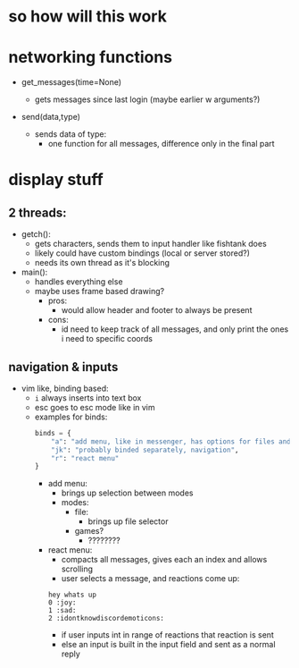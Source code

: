 # so how will this work

# networking functions
- get_messages(time=None)
    - gets messages since last login (maybe earlier w arguments?)

- send(data,type)
    - sends data of type:
        * one function for all messages, difference only in the final part

# display stuff
## 2 threads:
- getch():
    * gets characters, sends them to input handler like fishtank does
    * likely could have custom bindings (local or server stored?)
    * needs its own thread as it's blocking
- main():
    * handles everything else
    * maybe uses frame based drawing?
        + pros:
            - would allow header and footer to always be present
        + cons:
            - id need to keep track of all messages, and only print the ones i need to specific coords

## navigation & inputs
- vim like, binding based:
    * `i` always inserts into text box
    * esc goes to esc mode like in vim
    * examples for binds:
        ```python
        binds = {
            "a": "add menu, like in messenger, has options for files and maybe games?",
            "jk": "probably binded separately, navigation",
            "r": "react menu"
        }
        ```
        + add menu:
            - brings up selection between modes
            - modes:
                * file:
                    - brings up file selector
                * games?
                    - ????????
        + react menu:
            - compacts all messages, gives each an index and allows scrolling
            - user selects a message, and reactions come up:
            ```
            hey whats up
            0 :joy: 
            1 :sad:
            2 :idontknowdiscordemoticons:
            ```
            - if user inputs int in range of reactions that reaction is sent
            - else an input is built in the input field and sent as a normal reply

